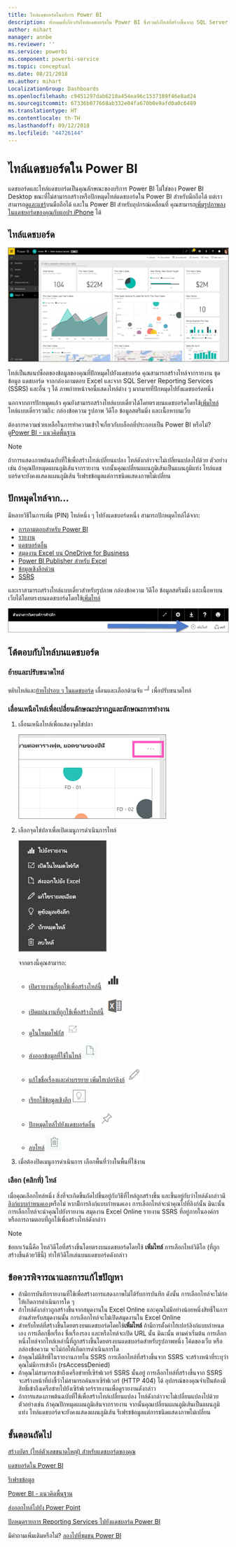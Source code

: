 ```yaml
---
title: ไทล์แดชบอร์ดในบริการ Power BI
description: ทั้งหมดที่เกี่ยวกับไทล์แดชบอร์ดใน Power BI ซึ่งรวมถึงไทล์ที่สร้างขึ้นจาก SQL Server Reporting Services (SSRS)
author: mihart
manager: annbe
ms.reviewer: ''
ms.service: powerbi
ms.component: powerbi-service
ms.topic: conceptual
ms.date: 08/21/2018
ms.author: mihart
LocalizationGroup: Dashboards
ms.openlocfilehash: c9451297dab6210a454ea96c1537189f46e8ad24
ms.sourcegitcommit: 67336b077668ab332e04fa670b0e9afd0a0c6489
ms.translationtype: HT
ms.contentlocale: th-TH
ms.lasthandoff: 09/12/2018
ms.locfileid: "44726144"
---
```

# <a name="dashboard-tiles-in-power-bi"></a>ไทล์แดชบอร์ดใน Power BI
แดชบอร์ดและไทล์แดชบอร์ดเป็นคุณลักษณะของบริการ Power BI ไม่ใช่ของ Power BI Desktop ขณะที่ไม่สามารถสร้างหรือปักหมุดไทล์แดชบอร์ดใน Power BI สำหรับมือถือได้ แต่เราสามารถ[ดูและแชร์](consumer/mobile/mobile-tiles-in-the-mobile-apps.md)บนมือถือได้ และใน Power BI สำหรับอุปกรณ์เคลื่อนที่ คุณสามารถ[เพิ่มรูปภาพลงในแดชบอร์ดของคุณกับแอปฯ iPhone](consumer/mobile/mobile-iphone-app-get-started.md) ได้

## <a name="dashboard-tiles"></a>ไทล์แดชบอร์ด
![แดชบอร์ด Power BI](media/service-dashboard-tiles/power-bi-dashboard.png)

ไทล์เป็นสแนปช็อตของข้อมูลของคุณที่ปักหมุดไปยังแดชบอร์ด คุณสามารถสร้างไทล์จากรายงาน ชุดข้อมูล แดชบอร์ด จากกล่องถามตอบ Excel และจาก SQL Server Reporting Services (SSRS) และอื่น ๆ ได้  ภาพถ่ายหน้าจอนี้แสดงไทล์ต่าง ๆ มากมายที่ปักหมุดไปยังแดชบอร์ดหนึ่ง

นอกจากการปักหมุดแล้ว คุณยังสามารถสร้างไทล์แบบเดี่ยวได้โดยตรงบนแดชบอร์ดโดยใช้[เพิ่มไทล์](service-dashboard-add-widget.md) ไทล์แบบเดี่ยวรวมถึง: กล่องข้อความ รูปภาพ วิดีโอ ข้อมูลสตรีมมิ่ง และเนื้อหาบนเว็บ

ต้องการความช่วยเหลือในการทำความเข้าใจเกี่ยวกับบล็อกที่ประกอบเป็น Power BI หรือไม่?  ดู[Power BI - แนวคิดพื้นฐาน](service-basic-concepts.md)

> [!NOTE]
> ถ้าการแสดงภาพต้นฉบับที่ใช้เพื่อสร้างไทล์เปลี่ยนแปลง ไทล์ดังกล่าวจะไม่เปลี่ยนแปลงไปด้วย  ตัวอย่างเช่น ถ้าคุณปักหมุดแผนภูมิเส้นจากรายงาน จากนั้นคุณเปลี่ยนแผนภูมิเส้นเป็นแผนภูมิแท่ง ไทล์แดชบอร์ดจะยังคงแสดงแผนภูมิเส้น รีเฟรชข้อมูลแต่การชนิดแสดงภาพไม่เปลี่ยน
> 
> 

## <a name="pin-a-tile-from"></a>ปักหมุดไทล์จาก...
มีหลายวิธีในการเพิ่ม (PIN) ไทล์หนึ่ง ๆ ไปยังแดชบอร์ดหนึ่ง สามารถปักหมุดไทล์ได้จาก:

* [การถามตอบสำหรับ Power BI](service-dashboard-pin-tile-from-q-and-a.md)
* [รายงาน](service-dashboard-pin-tile-from-report.md)
* [แดชบอร์ดอื่น](service-pin-tile-to-another-dashboard.md)
* [สมุดงาน Excel บน OneDrive for Business](service-dashboard-pin-tile-from-excel.md)
* [Power BI Publisher สำหรับ Excel](publisher-for-excel.md)
* [ข้อมูลเชิงลึกด่วน](service-insights.md)
* [SSRS](https://msdn.microsoft.com/library/mt604784.aspx)

และเราสามารถสร้างไทล์แบบเดี่ยวสำหรับรูปภาพ กล่องข้อความ วิดีโอ ข้อมูลสตรีมมิ่ง และเนื้อหาบนเว็บได้โดยตรงบนแดชบอร์ดโดยใช้[เพิ่มไทล์](service-dashboard-add-widget.md)

  ![เพิ่มไอคอนไทล์](media/service-dashboard-tiles/add_widgetnew.png)

## <a name="interacting-with-tiles-on-a-dashboard"></a>โต้ตอบกับไทล์บนแดชบอร์ด
### <a name="move-and-resize-a-tile"></a>ย้ายและปรับขนาดไทล์
หยิบไทล์และ[ย้ายไปรอบ ๆ ในแดชบอร์ด](service-dashboard-edit-tile.md) เลื่อนและเลือกด้ามจับ![ด้ามจับ](media/service-dashboard-tiles/resize-handle.jpg)เพื่อปรับขนาดไทล์

### <a name="hover-over-a-tile-to-change-the-appearance-and-behavior"></a>เลื่อนเหนือไทล์เพื่อเปลี่ยนลักษณะปรากฏและลักษณะการทำงาน
1. เลื่อนเหนือไทล์เพื่อแสดงจุดไข่ปลา
   
    ![จุดไข่ปลาไทล์](media/service-dashboard-tiles/ellipses_new.png)
2. เลือกจุดไข่ปลาเพื่อเปิดเมนูการดำเนินการไทล์
   
    ![ไอคอนจุดไข่ปลา](media/service-dashboard-tiles/power-bi-tile-menu.png)
   
    จากตรงนี้คุณสามารถ:
   
   * [เปิดรายงานที่ถูกใช้เพื่อสร้างไทล์นี้](service-reports.md) ![ไอคอนรายงาน](media/service-dashboard-tiles/chart-icon.jpg)  
   
   * [เปิดแผ่นงานที่ถูกใช้เพื่อสร้างไทล์นี้](service-reports.md) ![ไอคอนแผ่นงาน](media/service-dashboard-tiles/power-bi-open-worksheet.png)  
     
    * [ดูในโหมดโฟกัส](service-focus-mode.md) ![ไอคอนโฟกัส](media/service-dashboard-tiles/fullscreen-icon.jpg)  
     * [ส่งออกข้อมูลที่ใช้ในไทล์](power-bi-visualization-export-data.md) ![ไอคอนส่งออกข้อมูล](media/service-dashboard-tiles/export-icon.png)
     * [แก้ไขชื่อเรื่องและคำบรรยาย เพิ่มไฮเปอร์ลิงก์](service-dashboard-edit-tile.md) ![แก้ไขไอคอน](media/service-dashboard-tiles/pencil-icon.jpg)
     * [เรียกใช้ข้อมูลเชิงลึก](service-insights.md) ![ไอคอนข้อมูลเชิงลึก](media/service-dashboard-tiles/power-bi-insights.png)
     * [ปักหมุดไทล์ไปยังแดชบอร์ดอื่น](service-pin-tile-to-another-dashboard.md) 
       ![ไอคอนปักหมุด](media/service-dashboard-tiles/pin-icon.jpg)
     * [ลบไทล์](service-dashboard-edit-tile.md)
     ![ไอคอนลบ](media/service-dashboard-tiles/trash-icon.png)
3. เมื่อต้องปิดเมนูการดำเนินการ เลือกพื้นที่ว่างในพื้นที่ใช้งาน

### <a name="select-click-a-tile"></a>เลือก (คลิกที่) ไทล์
เมื่อคุณเลือกไทล์หนึ่ง สิ่งที่จะเกิดขึ้นถัดไปขึ้นอยู่กับวิธีที่ไทล์ถูกสร้างขึ้น และขึ้นอยู่กับว่าไทล์ดังกล่าวมี[ลิงก์แบบกำหนดเอง](service-dashboard-edit-tile.md)หรือไม่ หากมีีการลิงก์แบบกำหนดเอง การเลือกไทล์จะนำคุณไปที่ลิงก์นั้น มิฉะนั้น การเลือกไทล์จะนำคุณไปยังรายงาน สมุดงาน Excel Online รายงาน SSRS ที่อยู่ภายในองค์กร หรือการถามตอบที่ถูกใช้เพื่อสร้างไทล์ดังกล่าว

> [!NOTE]
> ข้อยกเว้นนี้คือ ไทล์วิดีโอที่สร้างขึ้นโดยตรงบนแดชบอร์ดโดยใช้ **เพิ่มไทล์** การเลือกไทล์วิดีโอ (ที่ถูกสร้างขึ้นด้วยวิธีนี้) ทำให้วิดีโอเล่นบนแดชบอร์ดดังกล่าว   
> 
> 

## <a name="considerations-and-troubleshooting"></a>ข้อควรพิจารณาและการแก้ไขปัญหา
* ถ้ามีการบันทึกรายงานที่ใช้เพื่อสร้างการแสดงภาพไม่ได้รับการบันทึก ดังนั้น การเลือกไทล์จะไม่ก่อให้เกิดการดำเนินการใด ๆ
* ถ้าไทล์ดังกล่าวถูกสร้างขึ้นจากสมุดงานใน Excel Online และคุณไม่มีอย่างน้อยหนึ่งสิทธิ์ในการอ่านสำหรับสมุดงานนั้น การเลือกไทล์จะไม่เปิดสมุดงานใน Excel Online
* สำหรับไทล์ที่สร้างขึ้นโดยตรงบนแดชบอร์ดโดยใช้**เพิ่มไทล์** ถ้ามีการตั้งค่าไฮเปอร์ลิงก์แบบกำหนดเอง การเลือกชื่อเรื่อง ชื่อเรื่องรอง และหรือไทล์จะเปิด URL นั้น  มิฉะนั้น ตามค่าเริ่มต้น การเลือกหนึ่งไทล์จากไทล์เหล่านี้ที่ถูกสร้างขึ้นโดยตรงบนแดชบอร์ดสำหรับรูปภาพหนึ่ง โค้ดของเว็บ หรือกล่องข้อความ จะไม่ก่อให้เกิดการดำเนินการใด
* ถ้าคุณไม่มีสิทธิ์ในรายงานภายใน SSRS การเลือกไทล์ที่สร้างขึ้นจาก SSRS จะสร้างหน้าที่ระบุว่าคุณไม่มีการเข้าถึง (rsAccessDenied)
* ถ้าคุณไม่สามารถเข้าถึงเครือข่ายที่เซิร์ฟเวอร์ SSRS นั้นอยู่ การเลือกไทล์ที่สร้างขึ้นจาก SSRS จะสร้างหน้าที่บ่งชี้ว่าไม่สามารถค้นหาเซิร์ฟเวอร์ (HTTP 404) ได้ อุปกรณ์ของคุณจำเป็นต้องมีสิทธิ์เข้าถึงเครือข่ายไปยังเซิร์ฟเวอร์รายงานเพื่อดูรายงานดังกล่าว
* ถ้าการแสดงภาพต้นฉบับที่ใช้เพื่อสร้างไทล์เปลี่ยนแปลง ไทล์ดังกล่าวจะไม่เปลี่ยนแปลงไปด้วย  ตัวอย่างเช่น ถ้าคุณปักหมุดแผนภูมิเส้นจากรายงาน จากนั้นคุณเปลี่ยนแผนภูมิเส้นเป็นแผนภูมิแท่ง ไทล์แดชบอร์ดจะยังคงแสดงแผนภูมิเส้น รีเฟรชข้อมูลแต่การชนิดแสดงภาพไม่เปลี่ยน

## <a name="next-steps"></a>ขั้นตอนถัดไป
[สร้างบัตร (ไทล์ตัวเลขขนาดใหญ่) สำหรับแดชบอร์ดของคุณ](visuals/power-bi-visualization-card.md)

[แดชบอร์ดใน Power BI](service-dashboards.md)  

[รีเฟรชข้อมูล](refresh-data.md)

[Power BI - แนวคิดพื้นฐาน](service-basic-concepts.md)

[ส่งออกไทล์ไปยัง Power Point](http://blogs.msdn.com/b/powerbidev/archive/2015/09/28/integrating-power-bi-tiles-into-office-documents.aspx)

[ปักหมุดรายการ Reporting Services ไปยังแดชบอร์ด Power BI](https://msdn.microsoft.com/library/mt604784.aspx)

มีคำถามเพิ่มเติมหรือไม่? [ลองไปที่ชุมชน Power BI](http://community.powerbi.com/)

